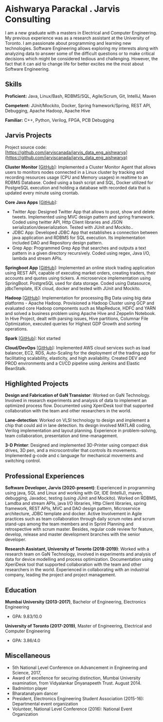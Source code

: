 # Aishwarya Parackal . Jarvis Consulting

I am a new graduate with a masters in Electrical and Computer Engineering. My previous experience was as a research assistant at the University of Toronto. I am passionate about programming and learning new technologies. Software Engineering allows exploring my interests along with analyzing data to answer some of the difficult questions or to make critical decisions which might be considered tedious and challenging. However, the fact that it can aid to change life for better excites me the most about Software Engineering.

## Skills

**Proficient:** Java, Linux/Bash, RDBMS/SQL, Agile/Scrum, Git, IntelliJ, Maven

**Competent:** JUnit/Mockito, Docker, Spring framework/Spring, REST API, Debugging, Apache Hadoop, Apache Hive

**Familiar:** C++, Python, Verilog, FPGA, PCB Debugging

## Jarvis Projects

Project source code: [https://github.com/jarviscanada/jarvis_data_eng_aishwarya](https://github.com/jarviscanada/jarvis_data_eng_aishwarya)


**Cluster Monitor** [[GitHub](https://github.com/jarviscanada/jarvis_data_eng_aishwarya/tree/master/linux_sql)]: Implemented a Cluster Monitor Agent that allows users to monitors nodes connected in a Linux cluster by tracking and recording resources usage (CPU and Memory usages) in realtime to an RDBMS Database. Coded using a bash script and SQL, Docker utilized for PostgreSQL execution and holding a database with recorded data that is updated every minute using crontab.

**Core Java Apps** [[GitHub](https://github.com/jarviscanada/jarvis_data_eng_aishwarya/tree/master/core_java)]:
      
  - Twitter App: Designed Twitter App that allows to post, show and delete tweets. Implemented using MVC design pattern and spring framework. Coded using twitter API, Http Client libraries and JSON serialization/deserialization. Tested with JUnit and Mockito..
  - JDBC App: Developed JDBC App that establishes a connection between java application and RDBMS for SQL execution. Its implementation included DAO and Repository design pattern.
  - Grep App: Programmed Grep App that searches and outputs a text pattern in a given directory recursively. Coded using regex, Java I/O, lambda and stream APIs.

**Springboot App** [[GitHub](https://github.com/jarviscanada/jarvis_data_eng_aishwarya/tree/master/springboot)]: Implemented an online stock trading application using REST API, capable of executing market orders, creating traders, their accounts and quotes using tickers. A microservice implementation using SpringBoot. PostgreSQL used for data storage. Coded using Datasource, jdbcTemplate, IEX cloud, docker and tested with JUnit and Mockito.

**Hadoop** [[GitHub](https://github.com/jarviscanada/jarvis_data_eng_aishwarya/tree/master/hadoop)]: Implementation for processing Big Data using big data platforms - Apache Hadoop. Provisioned a Hadoop Cluster using GCP and evaluated core Hadoop components such as MapReduce, HDFC and YARN and solved a business problem using Apache Hive and Zeppelin Notebook. In Hive Project, dealt with parsing issues, Hive partitions, Columnar File Optimization, executed queries for Highest GDP Growth and sorting operations.

**Spark** [[GitHub](https://github.com/jarviscanada/jarvis_data_eng_aishwarya/tree/master/spark)]: Not started

**Cloud/DevOps** [[GitHub](https://github.com/jarviscanada/jarvis_data_eng_aishwarya/tree/master/cloud_devops)]: Implemented AWS cloud services such as load balancer, EC2, RDS, Auto-Scaling for the deployment of the trading app for facilitating scalability, elasticity, and high availability. Created DEV and PROD environments and a CI/CD pipeline using Jenkins and Elastic BeanStalk.


## Highlighted Projects
**Design and Fabrication of GaN Transistor**: Worked on GaN Technology. Involved in research experiments and analysis of data to implement an optimized process flow. Documented using XperiDesk tool that supported collaboration with the team and other researchers in the world.

**Lane-detection**: Worked on VLSI technology to design and implement a chip that could aid in lane detection. Its design involved MATLAB coding, Verilog implementation and layout planning. Experience in problem-solving, team collaboration, presentation and time-management.

**3-D Printer**: Designed and implemented 3D-Printer using compact disk drives, 3D pen, and a microcontroller that controls its movements. Implemented g-code and c language for mechanical movements and switching control.


## Professional Experiences

**Software Developer, Jarvis (2020-present)**: Experienced in programming using java, SQL and Linux and working with Git, IDE (IntelliJ), maven, debugging, Javadoc, testing (using JUnit and Mockito). Worked on RDBMS, Lamdba and stream APIs, java I/O libraries, Http Client libraries, spring framework, REST APIs, MVC and DAO design pattern, Microservice architecture, JDBC template and docker. Active Involvement in Agile practices such as team collaboration through daily scrum notes and scrum stand-ups among the team members and in Sprint Planning and retrospective with scrum master. Besides, regular code review for feature, develop, release and master development branches with the senior developer.

**Research Assistant, University of Toronto (2018-2019)**: Worked with a research team on GaN Technology, involved in experiments and analysis of data for device modelling and process optimization. Documentation using XperiDesk tool that supported collaboration with the team and other researchers in the world. Experienced in collaborating with an industrial company, leading the project and project management.


## Education
**Mumbai University (2013-2017)**, Bachelor of Engineering, Electronics Engineering
- GPA: 9.83/10.0

**University of Toronto (2017-2019)**, Master of Engineering, Electrical and Computer Engineering
- GPA: 3.86/4.0


## Miscellaneous
- 5th National Level Conference on Advancement in Engineering and Science, 2017,
- Award of excellence for securing distinction, Mumbai University examination, from Vidyalankar Dnyanapeeth Trust. August 2014.
- Badminton player
- Bharatanatyam dancer
- President, Electronics Engineering Student Association (2015-16): Departmental event organization
- Volunteer, National Level Conference (2016): National Event Organization